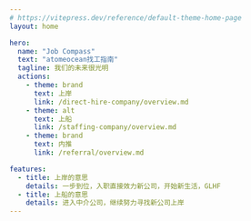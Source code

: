 ```yaml
---
# https://vitepress.dev/reference/default-theme-home-page
layout: home

hero:
  name: "Job Compass"
  text: "atomeocean找工指南"
  tagline: 我们的未来很光明
  actions:
    - theme: brand
      text: 上岸
      link: /direct-hire-company/overview.md
    - theme: alt
      text: 上船
      link: /staffing-company/overview.md
    - theme: brand
      text: 内推
      link: /referral/overview.md

features:
  - title: 上岸的意思
    details: 一步到位，入职直接效力新公司，开始新生活，GLHF
  - title: 上船的意思
    details: 进入中介公司，继续努力寻找新公司上岸
---
```


